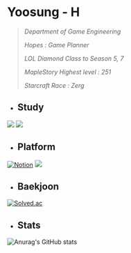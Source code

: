 
 
 # **Yoosung - H** 
 
  > *Department of Game Engineering*
 >
 > *Hopes : Game Planner*
 >
 > *LOL Diamond Class to  Season 5, 7*
 >
 > *MapleStory Highest level : 251*
 >
 > *Starcraft Race : Zerg*

+ ## Study

<img src="https://img.shields.io/badge/C++-262577?style=for-the-badge&logo=C #&logoColor=000000"/></a>
<img src="https://img.shields.io/badge/Css -452170?style=for-the-badge&logo=C #&logoColor=000000"/></a>

+ ## Platform
 [![Notion](https://img.shields.io/badge/Notion-%23000000.svg?style=for-the-badge&logo=notion&logoColor=white)](https://hyss.notion.site/ad5e63e6f19b42979cfd720c304acbee?v=3d131c1826c741ed8930b6329cd3880a)
 <a href="https://www.instagram.com/hongyoosung/" target="_blank"><img src="https://img.shields.io/badge/Instagram-E4405F?style=for-the-badge&logo=instagram&logoColor=FFFFFF"/></a>

+ ## Baekjoon

[![Solved.ac](http://mazassumnida.wtf/api/generate_badge?boj=hys8623)](https://solved.ac/hys8623)


 






+ ## Stats
![Anurag's GitHub stats](https://github-readme-stats.vercel.app/api?username=Hongyoosung&show_icons=false&theme=github_dark)




